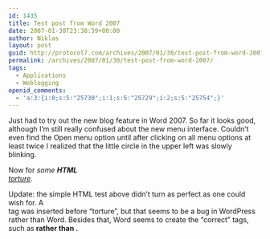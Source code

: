 ```yaml
---
id: 1435
title: Test post from Word 2007
date: 2007-01-30T23:38:59+00:00
author: Niklas
layout: post
guid: http://protocol7.com/archives/2007/01/30/test-post-from-word-2007/
permalink: /archives/2007/01/30/test-post-from-word-2007/
tags:
  - Applications
  - Weblogging
openid_comments:
  - 'a:3:{i:0;s:5:"25730";i:1;s:5:"25729";i:2;s:5:"25754";}'
---
```

<div class='microid-88cfbfe3e82b1d948ec3c3f1ef662387ccd5f543'>
  <p>
    Just had to try out the new blog feature in Word 2007. So far it looks good, although I&#8217;m still really confused about the new menu interface. Couldn&#8217;t even find the Open menu option until after clicking on all menu options at least twice I realized that the little circle in the upper left was slowly blinking.
  </p>
  
  <p>
    Now for <em>some <strong>HTML</strong><br /> <span style="text-decoration:underline">torture</span></em>.
  </p>
  
  <p>
    Update: the simple HTML test above didn&#8217;t turn as perfect as one could wish for. A <br /> tag was inserted before &#8220;torture&#8221;, but that seems to be a bug in WordPress rather than Word. Besides that, Word seems to create the &#8220;correct&#8221; tags, such as <strong> rather than <b>.
  </p>
</div>